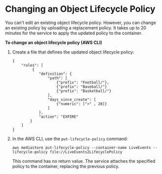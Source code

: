 # Changing an Object Lifecycle Policy<a name="policies-object-lifecycle-change"></a>

You can't edit an existing object lifecycle policy\. However, you can change an existing policy by uploading a replacement policy\. It takes up to 20 minutes for the service to apply the updated policy to the container\. 

**To change an object lifecycle policy \(AWS CLI\)**

1. Create a file that defines the updated object lifecycle policy:

   ```
   {        
       "rules": [
            {
               "definition": {
                   "path": [ 
                       {"prefix": "Football/"}, 
                       {"prefix": "Baseball/"}
                       {"prefix": "Basketball/"}
                   ],
                   "days_since_create": [
                       {"numeric": [">" , 28]}
                   ]
               },
               "action": "EXPIRE"
           }
       ]
   }
   ```

1. In the AWS CLI, use the `put-lifecycle-policy` command:

   ```
   aws mediastore put-lifecycle-policy --container-name LiveEvents --lifecycle-policy file://LiveEvents2LifecyclePolicy
   ```

   This command has no return value\. The service attaches the specified policy to the container, replacing the previous policy\.